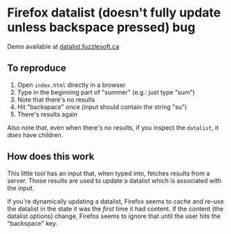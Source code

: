 # Firefox datalist (doesn't fully update unless backspace pressed) bug

Demo available at [datalist.fuzzlesoft.ca](http://datalist.fuzzlesoft.ca)

## To reproduce

1. Open `index.html` directly in a browser
2. Type in the beginning part of "summer" (e.g.: just type "sum")
3. Note that there's no results
4. Hit "backspace" once (input should contain the string "su")
5. There's results again

Also note that, even when there's no results, if you inspect the `datalist`, it _does_ have children.

## How does this work

This little tool has an input that, when typed into, fetches results from a server. Those results are used
to update a datalist which is associated with the input.

If you're dynamically updating a datalist, Firefox seems to cache and re-use the datalist in the state it was the _first_ time it had content.
If the content (the datalist options) change, Firefox seems to ignore that until the user hits the "backspace" key.